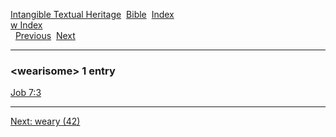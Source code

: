 [Intangible Textual Heritage](../../index)  [Bible](../index) 
[Index](index)   
[w Index](_w_)  
  [Previous](c12321)  [Next](c12323) 

------------------------------------------------------------------------

### &lt;wearisome&gt; 1 entry

[Job 7:3](../kjv/job007.htm#003)  

------------------------------------------------------------------------

[Next: weary (42)](c12323)
